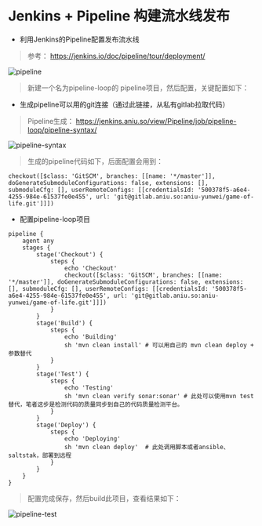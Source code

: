 # Jenkins + Pipeline 构建流水线发布

- 利用Jenkins的Pipeline配置发布流水线

> 参考： https://jenkins.io/doc/pipeline/tour/deployment/

![pipeline](http://img.blog.csdn.net/20170822162946271?watermark/2/text/aHR0cDovL2Jsb2cuY3Nkbi5uZXQvd2gyMTEyMTI=/font/5a6L5L2T/fontsize/400/fill/I0JBQkFCMA==/dissolve/70/gravity/SouthEast)

> 新建一个名为pipeline-loop的 pipeline项目，然后配置，关键配置如下：

- 生成pipeline可以用的git连接（通过此链接，从私有gitlab拉取代码）

> Pipeline生成： https://jenkins.aniu.so/view/Pipeline/job/pipeline-loop/pipeline-syntax/

![pipeline-syntax](http://img.blog.csdn.net/20170822163222136?watermark/2/text/aHR0cDovL2Jsb2cuY3Nkbi5uZXQvd2gyMTEyMTI=/font/5a6L5L2T/fontsize/400/fill/I0JBQkFCMA==/dissolve/70/gravity/SouthEast)

> 生成的pipeline代码如下，后面配置会用到： 

```
checkout([$class: 'GitSCM', branches: [[name: '*/master']], doGenerateSubmoduleConfigurations: false, extensions: [], submoduleCfg: [], userRemoteConfigs: [[credentialsId: '500378f5-a6e4-4255-984e-61537fe0e455', url: 'git@gitlab.aniu.so:aniu-yunwei/game-of-life.git']]])
```

- 配置pipeline-loop项目

```
pipeline {
    agent any
    stages {
        stage('Checkout') {
            steps {
                echo 'Checkout'
                checkout([$class: 'GitSCM', branches: [[name: '*/master']], doGenerateSubmoduleConfigurations: false, extensions: [], submoduleCfg: [], userRemoteConfigs: [[credentialsId: '500378f5-a6e4-4255-984e-61537fe0e455', url: 'git@gitlab.aniu.so:aniu-yunwei/game-of-life.git']]])
            }
        }        
        stage('Build') {
            steps {
                echo 'Building'
                sh 'mvn clean install' # 可以用自己的 mvn clean deploy + 参数替代
            }
        }
        stage('Test') {
            steps {
                echo 'Testing'
                sh 'mvn clean verify sonar:sonar' # 此处可以使用mvn test替代，笔者这步是检测代码的质量同步到自己的代码质量检测平台。
            }
        }
        stage('Deploy') {
            steps {
                echo 'Deploying'
                sh 'mvn clean deploy'  # 此处调用脚本或者ansible、saltstak，部署到远程
            }
        }
    }
}
```
> 配置完成保存，然后build此项目，查看结果如下：

![pipeline-test](http://img.blog.csdn.net/20170822163550280?watermark/2/text/aHR0cDovL2Jsb2cuY3Nkbi5uZXQvd2gyMTEyMTI=/font/5a6L5L2T/fontsize/400/fill/I0JBQkFCMA==/dissolve/70/gravity/SouthEast)



